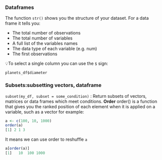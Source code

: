 ### Dataframes
The function `str()` shows you the structure of your dataset. For a data frame it tells you:

- The total number of observations 
- The total number of variables 
- A full list of the variables names 
- The data type of each variable (e.g. num)
- The first observations

💡To select a single column you can use the `$` sign:

`planets_df$diameter`

### Subsets:subsetting vectors, dataframe
`subset(my_df, subset = some_condition)` : Return subsets of vectors, matrices or data frames which meet conditions.
**Order**
order() is a function that gives you the ranked position of each element when it is applied on a variable, such as a vector for example:
```R
a <- c(100, 10, 1000)
order(a)
[1] 2 1 3
```

It means we can use order to reshuffle `a`
```R
a[order(a)]
[1]   10  100 1000
```
